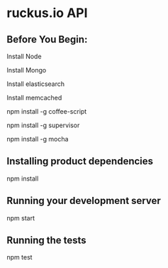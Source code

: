 # ruckus.io API

## Before You Begin:

Install Node

Install Mongo

Install elasticsearch

Install memcached

npm install -g coffee-script

npm install -g supervisor

npm install -g mocha

## Installing product dependencies

npm install

## Running your development server

npm start

## Running the tests

npm test